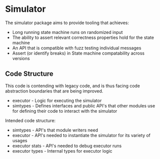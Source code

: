 # Simulator

The simulator package aims to provide tooling that achieves:
* Long running state machine runs on randomized input
* The ability to assert relevant correctness properties hold for the state machine
* An API that is compatible with fuzz testing individual messages
* Assert (or identify breaks) in State machine compatability across versions

## Code Structure

This code is contending with legacy code, and is thus facing code abstraction boundaries that are being improved.

* executor - Logic for executing the simulator
* simtypes - Defines interfaces and public API's that other modules use for defining their code to interact with the simulator

Intended code structure:

* simtypes - API's that module writers need
* executor - API's needed to instantiate the simulator for its variety of usages
* executor stats - API's needed to debug executor runs
* executor types - Internal types for executor logic